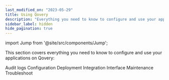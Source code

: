 ```yaml
---
last_modified_on: "2023-05-29"
title: Using Qovery
description: "Everything you need to know to configure and use your applications on Qovery"
sidebar_label: hidden
hide_pagination: true
---
```


import Jump from '@site/src/components/Jump';

This section covers everything you need to know to configure and use your applications on Qovery:

<Jump to="/docs/using-qovery/audit-logs/">Audit logs</Jump>
<Jump to="/docs/using-qovery/configuration/">Configuration</Jump>
<Jump to="/docs/using-qovery/deployment/">Deployment</Jump>
<Jump to="/docs/using-qovery/integration/">Integration</Jump>
<Jump to="/docs/using-qovery/interface/">Interface</Jump>
<Jump to="/docs/using-qovery/maintenance/">Maintenance</Jump>
<Jump to="/docs/using-qovery/troubleshoot/">Troubleshoot</Jump>



